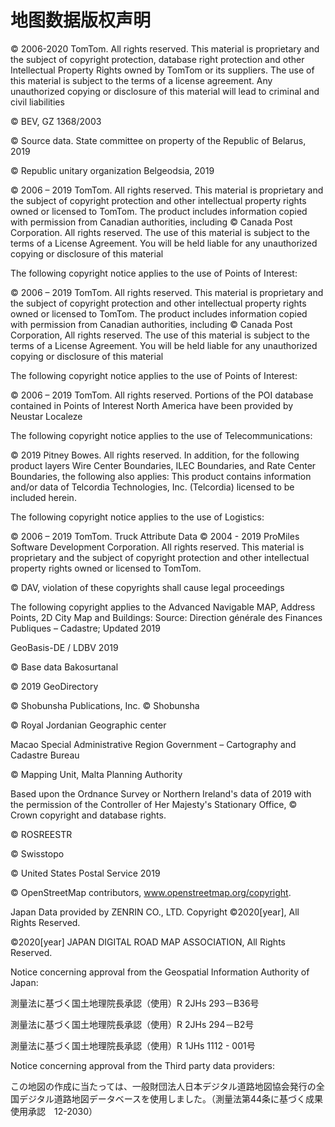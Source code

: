 # 地图数据版权声明<a name="ZH-CN_TOPIC_0000001099661090"></a>

© 2006-2020 TomTom. All rights reserved. This material is proprietary and the subject of copyright protection, database right protection and other Intellectual Property Rights owned by TomTom or its suppliers. The use of this material is subject to the terms of a license agreement. Any unauthorized copying or disclosure of this material will lead to criminal and civil liabilities

© BEV, GZ 1368/2003

© Source data. State committee on property of the Republic of Belarus, 2019

© Republic unitary organization Belgeodsia, 2019

© 2006 – 2019 TomTom. All rights reserved. This material is proprietary and the subject of copyright protection and other intellectual property rights owned or licensed to TomTom. The product includes information copied with permission from Canadian authorities, including © Canada Post Corporation. All rights reserved. The use of this material is subject to the terms of a License Agreement. You will be held liable for any unauthorized copying or disclosure of this material

The following copyright notice applies to the use of Points of Interest:

© 2006 – 2019 TomTom. All rights reserved. This material is proprietary and the subject of copyright protection and other intellectual property rights owned or licensed to TomTom. The product includes information copied with permission from Canadian authorities, including © Canada Post Corporation, All rights reserved. The use of this material is subject to the terms of a License Agreement. You will be held liable for any unauthorized copying or disclosure of this material

The following copyright notice applies to the use of Points of Interest:

© 2006 – 2019 TomTom. All rights reserved. Portions of the POI database contained in Points of Interest North America have been provided by Neustar Localeze

The following copyright notice applies to the use of Telecommunications:

© 2019 Pitney Bowes. All rights reserved. In addition, for the following product layers Wire Center Boundaries, ILEC Boundaries, and Rate Center Boundaries, the following also applies: This product contains information and/or data of Telcordia Technologies, Inc. \(Telcordia\) licensed to be included herein.

The following copyright notice applies to the use of Logistics:

© 2006 – 2019 TomTom. Truck Attribute Data © 2004 - 2019 ProMiles Software Development Corporation. All rights reserved. This material is proprietary and the subject of copyright protection and other intellectual property rights owned or licensed to TomTom.

© DAV, violation of these copyrights shall cause legal proceedings

The following copyright applies to the Advanced Navigable MAP, Address Points, 2D City Map and Buildings: Source: Direction générale des Finances Publiques – Cadastre; Updated 2019

GeoBasis-DE / LDBV 2019

© Base data Bakosurtanal

© 2019 GeoDirectory

© Shobunsha Publications, Inc. © Shobunsha

© Royal Jordanian Geographic center

Macao Special Administrative Region Government – Cartography and Cadastre Bureau

© Mapping Unit, Malta Planning Authority

Based upon the Ordnance Survey or Northern Ireland's data of 2019 with the permission of the Controller of Her Majesty's Stationary Office, © Crown copyright and database rights.

© ROSREESTR

© Swisstopo

© United States Postal Service 2019

© OpenStreetMap contributors, www.openstreetmap.org/copyright.

Japan Data provided by ZENRIN CO., LTD. Copyright ©2020\[year\], All Rights Reserved.

©2020\[year\] JAPAN DIGITAL ROAD MAP ASSOCIATION, All Rights Reserved.

Notice concerning approval from the Geospatial Information Authority of Japan:

測量法に基づく国土地理院長承認（使用）R 2JHs 293－B36号

測量法に基づく国土地理院長承認（使用）R 2JHs 294－B2号

測量法に基づく国土地理院長承認（使用）R 1JHs 1112 - 001号

Notice concerning approval from the Third party data providers:

この地図の作成に当たっては、一般財団法人日本デジタル道路地図協会発行の全国デジタル道路地図データベースを使用しました。（測量法第44条に基づく成果使用承認　12-2030）

